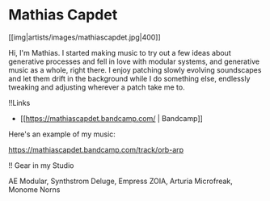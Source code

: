 # Mathias Capdet

[[img|artists/images/mathiascapdet.jpg|400]]

Hi, I'm Mathias. 
I started making music to try out a few ideas about generative processes and fell in love with modular systems, and generative music as a whole, right there. 
I enjoy patching slowly evolving soundscapes and let them drift in the background while I do something else, endlessly tweaking and adjusting wherever a patch take me to.

!!Links

* [[https://mathiascapdet.bandcamp.com/ | Bandcamp]]

Here's an example of my music:

https://mathiascapdet.bandcamp.com/track/orb-arp

!! Gear in my Studio

AE Modular, Synthstrom Deluge, Empress ZOIA, Arturia Microfreak, Monome Norns
